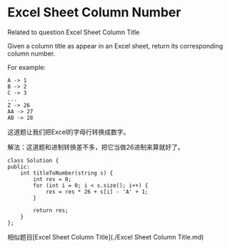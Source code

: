 Excel Sheet Column Number
==========
Related to question Excel Sheet Column Title

Given a column title as appear in an Excel sheet, return its corresponding column number.

For example:

    A -> 1
    B -> 2
    C -> 3
    ...
    Z -> 26
    AA -> 27
    AB -> 28

这道题让我们把Excel的字母行转换成数字。

解法：这道题和进制转换差不多，把它当做26进制来算就好了。

```
class Solution {
public:
    int titleToNumber(string s) {
        int res = 0;
        for (int i = 0; i < s.size(); i++) {
            res = res * 26 + s[i] - 'A' + 1;
        }

        return res;
    }
};
```

相似题目[Excel Sheet Column Title](./Excel Sheet Column Title.md)
